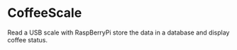 CoffeeScale
===========

Read a USB scale with RaspBerryPi store the data in a database and display coffee status. 

